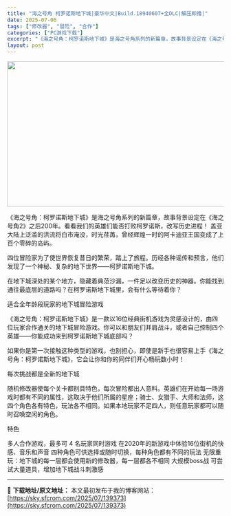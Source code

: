 ```yaml
---
title: "海之号角 柯罗诺斯地下城|豪华中文|Build.18940607+全DLC|解压即撸|"
date: 2025-07-06
tags: ["修改器", "冒险", "合作"]
categories: ["PC游戏下载"]
excerpt: "《海之号角：柯罗诺斯地下城》是海之号角系列的新篇章，故事背景设定在《海之号角2》之后200年。看看我们的英雄们能否打败柯罗诺斯，改写历史进程！ 盖亚大陆上泛滥的洪流将白市淹没，时光荏苒，曾经辉煌一时的阿卡迪亚王国变成了上百个零碎的岛屿。 四位冒险家为了使世界恢复昔日的繁荣，踏上了旅程。历经各种谣传和&hellip;"
layout: post
---
```


<img class="aligncenter size-full wp-image-139374" src="https://sky.sfcrom.com/wp-content/uploads/2025/07/2025070603552256.webp" alt="" width="600" height="338" />

《海之号角：柯罗诺斯地下城》是海之号角系列的新篇章，故事背景设定在《海之号角2》之后200年。看看我们的英雄们能否打败柯罗诺斯，改写历史进程！
盖亚大陆上泛滥的洪流将白市淹没，时光荏苒，曾经辉煌一时的阿卡迪亚王国变成了上百个零碎的岛屿。

四位冒险家为了使世界恢复昔日的繁荣，踏上了旅程。历经各种谣传和预言，他们发现了一个神秘、复杂的地下世界——柯罗诺斯地下城。

在地下城深处的某个地方，隐藏着典范沙漏，一件足以改变历史的神器。你能找到通往最底层的道路吗？在柯罗诺斯地下城里，会有什么等待着你？

适合全年龄段玩家的地下城冒险游戏

《海之号角：柯罗诺斯地下城》是一款以16位经典街机游戏为灵感设计的，由四位玩家合作通关的地下城冒险游戏。你可以和朋友们并肩战斗，或者自己控制四个英雄——你能成功来到柯罗诺斯地下城底部吗？

如果你是第一次接触这种类型的游戏，也别担心，即使是新手也很容易上手《海之号角：柯罗诺斯地下城》，它会让你和你的同伴们开心畅玩数小时！

每次挑战都是全新的地下城

随机修改器使每个关卡都别具特色，每次冒险都出人意料。英雄们在开始每一场游戏时都有不同的属性，这取决于他们所属的星座；骑士、女猎手、大师和法师，这四个角色各有特色，玩法各不相同。如果本地玩家不足四人，则任意玩家都可以随时召唤空闲的角色。

特色

多人合作游戏，最多可 4 名玩家同时游戏
在2020年的新游戏中体验16位街机的快感、音乐和声音
四种角色可供选择或随时切换，每种角色都有不同的玩法
无限重玩：地下城的每一层都会使用新的修改器，每一层都各不相同
大规模boss战
可尝试大量道具，增加地下城战斗刺激感

---
📖 **下载地址/原文地址：** 本文最初发布于我的博客网站：[https://sky.sfcrom.com/2025/07/139373](https://sky.sfcrom.com/2025/07/139373)
